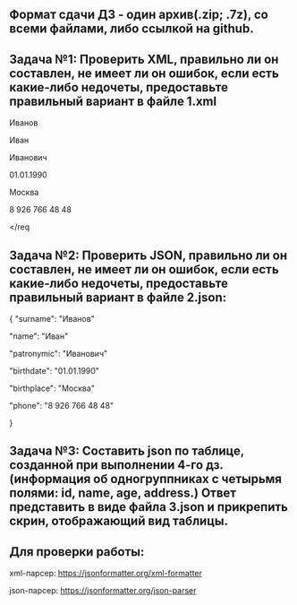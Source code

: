 ## Формат сдачи ДЗ - один архив(.zip; .7z), со всеми файлами, либо ссылкой на github.
## Задача №1: Проверить XML, правильно ли он составлен, не имеет ли он ошибок, если есть какие-либо недочеты, предоставьте правильный вариант в файле 1.xml


<req>
<surname>Иванов</surname>

<name>Иван</name>

<patronymic>Иванович</patronymic>

<birthdate>01.01.1990</birthdate>

<birthplace>Москва</birthplace>

<phone>8 926 766 48 48</phone>

</req

## Задача №2: Проверить JSON, правильно ли он составлен, не имеет ли он ошибок, если есть какие-либо недочеты, предоставьте правильный вариант в файле 2.json:

{
"surname": "Иванов"

"name": "Иван"

"patronymic": "Иванович"

"birthdate": "01.01.1990"

"birthplace": "Москва"

"phone": "8 926 766 48 48"

}

## Задача №3: Составить json по таблице, созданной при выполнении 4-го дз. (информация об одногруппниках с четырьмя полями: id, name, age, address.) Ответ представить в виде файла 3.json и прикрепить скрин, отображающий вид таблицы.


## Для проверки работы:

xml-парсер: https://jsonformatter.org/xml-formatter

json-парсер: https://jsonformatter.org/json-parser